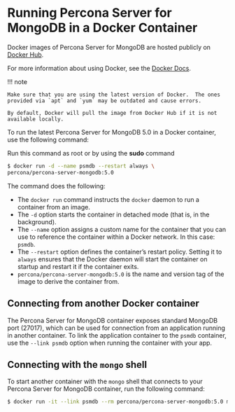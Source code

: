 # Running Percona Server for MongoDB in a Docker Container

Docker images of Percona Server for MongoDB are hosted publicly on [Docker Hub](https://hub.docker.com/r/percona/percona-server-mongodb/).

For more information about using Docker, see the [Docker Docs](https://docs.docker.com/).

!!! note 

    Make sure that you are using the latest version of Docker.  The ones provided via `apt` and `yum` may be outdated and cause errors.

    By default, Docker will pull the image from Docker Hub if it is not available locally.

To run the latest Percona Server for MongoDB 5.0 in a Docker container, use the following command:

Run this command as root or by using the **sudo** command

```{.bash data-prompt="$"}
$ docker run -d --name psmdb --restart always \
percona/percona-server-mongodb:5.0
```

The command does the following:


* The `docker run` command instructs the `docker` daemon
to run a container from an image.
* The `-d` option starts the container in detached mode
(that is, in the background).
* The `--name` option assigns a custom name for the container
that you can use to reference the container within a Docker network.
In this case: `psmdb`.
* The `--restart` option defines the container’s restart policy.
Setting it to `always` ensures that the Docker daemon
will start the container on startup
and restart it if the container exits.
* `percona/percona-server-mongodb:5.0` is the name and version tag
of the image to derive the container from.

## Connecting from another Docker container

The Percona Server for MongoDB container exposes standard MongoDB port (27017),
which can be used for connection from an application
running in another container.
To link the application container to the `psmdb` container,
use the `--link psmdb` option when running the container with your app.

## Connecting with the `mongo` shell

To start another container with the `mongo` shell
that connects to your Percona Server for MongoDB container,
run the following command: 

```{.bash data-prompt="$"}
$ docker run -it --link psmdb --rm percona/percona-server-mongodb:5.0 mongo --host psmdb
```